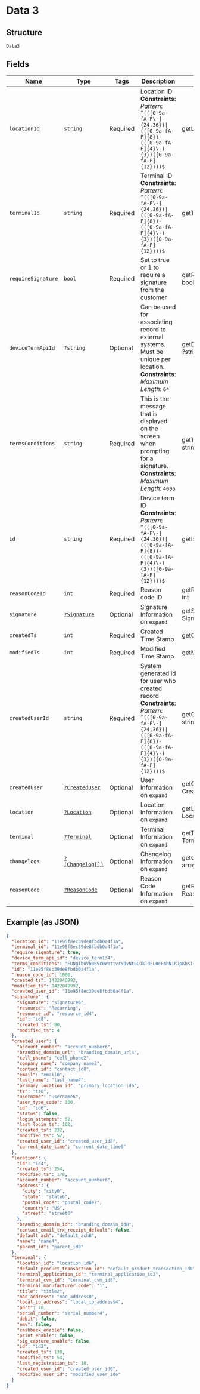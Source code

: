 
# Data 3

## Structure

`Data3`

## Fields

| Name | Type | Tags | Description | Getter | Setter |
|  --- | --- | --- | --- | --- | --- |
| `locationId` | `string` | Required | Location ID<br>**Constraints**: *Pattern*: `^(([0-9a-fA-F\-]{24,36})\|(([0-9a-fA-F]{8})-(([0-9a-fA-F]{4}\-){3})([0-9a-fA-F]{12})))$` | getLocationId(): string | setLocationId(string locationId): void |
| `terminalId` | `string` | Required | Terminal ID<br>**Constraints**: *Pattern*: `^(([0-9a-fA-F\-]{24,36})\|(([0-9a-fA-F]{8})-(([0-9a-fA-F]{4}\-){3})([0-9a-fA-F]{12})))$` | getTerminalId(): string | setTerminalId(string terminalId): void |
| `requireSignature` | `bool` | Required | Set to true or 1 to require a signature from the customer | getRequireSignature(): bool | setRequireSignature(bool requireSignature): void |
| `deviceTermApiId` | `?string` | Optional | Can be used for associating record to external systems. Must be unique per location.<br>**Constraints**: *Maximum Length*: `64` | getDeviceTermApiId(): ?string | setDeviceTermApiId(?string deviceTermApiId): void |
| `termsConditions` | `string` | Required | This is the message that is displayed on the screen when prompting for a signature.<br>**Constraints**: *Maximum Length*: `4096` | getTermsConditions(): string | setTermsConditions(string termsConditions): void |
| `id` | `string` | Required | Device term ID<br>**Constraints**: *Pattern*: `^(([0-9a-fA-F\-]{24,36})\|(([0-9a-fA-F]{8})-(([0-9a-fA-F]{4}\-){3})([0-9a-fA-F]{12})))$` | getId(): string | setId(string id): void |
| `reasonCodeId` | `int` | Required | Reason code ID | getReasonCodeId(): int | setReasonCodeId(int reasonCodeId): void |
| `signature` | [`?Signature`](../../doc/models/signature.md) | Optional | Signature Information on `expand` | getSignature(): ?Signature | setSignature(?Signature signature): void |
| `createdTs` | `int` | Required | Created Time Stamp | getCreatedTs(): int | setCreatedTs(int createdTs): void |
| `modifiedTs` | `int` | Required | Modified Time Stamp | getModifiedTs(): int | setModifiedTs(int modifiedTs): void |
| `createdUserId` | `string` | Required | System generated id for user who created record<br>**Constraints**: *Pattern*: `^(([0-9a-fA-F\-]{24,36})\|(([0-9a-fA-F]{8})-(([0-9a-fA-F]{4}\-){3})([0-9a-fA-F]{12})))$` | getCreatedUserId(): string | setCreatedUserId(string createdUserId): void |
| `createdUser` | [`?CreatedUser`](../../doc/models/created-user.md) | Optional | User Information on `expand` | getCreatedUser(): ?CreatedUser | setCreatedUser(?CreatedUser createdUser): void |
| `location` | [`?Location`](../../doc/models/location.md) | Optional | Location Information on `expand` | getLocation(): ?Location | setLocation(?Location location): void |
| `terminal` | [`?Terminal`](../../doc/models/terminal.md) | Optional | Terminal Information on `expand` | getTerminal(): ?Terminal | setTerminal(?Terminal terminal): void |
| `changelogs` | [`?(Changelog[])`](../../doc/models/changelog.md) | Optional | Changelog Information on `expand` | getChangelogs(): ?array | setChangelogs(?array changelogs): void |
| `reasonCode` | [`?ReasonCode`](../../doc/models/reason-code.md) | Optional | Reason Code Information on `expand` | getReasonCode(): ?ReasonCode | setReasonCode(?ReasonCode reasonCode): void |

## Example (as JSON)

```json
{
  "location_id": "11e95f8ec39de8fbdb0a4f1a",
  "terminal_id": "11e95f8ec39de8fbdb0a4f1a",
  "require_signature": true,
  "device_term_api_id": "device_term134",
  "terms_conditions": "FUNgib0Vh0B9c0Wbttvr50vNtGLOkTdFL0eFmhN1RJpKhK14IENeDa8irp2dEk9thEcVHvVEyriQeZLs5NjNsCzqNj9JDA4RSJwK647IFtYjrNPN1nBb9bw6hoQ71oT5kpsiXGt8HcqBFVBVeDA7psIzKAyDveAw2o1hfjipkOtXrPgWun0rYwyyFuvqkT1egQYKfYDj",
  "id": "11e95f8ec39de8fbdb0a4f1a",
  "reason_code_id": 1000,
  "created_ts": 1422040992,
  "modified_ts": 1422040992,
  "created_user_id": "11e95f8ec39de8fbdb0a4f1a",
  "signature": {
    "signature": "signature6",
    "resource": "Recurring",
    "resource_id": "resource_id4",
    "id": "id8",
    "created_ts": 80,
    "modified_ts": 4
  },
  "created_user": {
    "account_number": "account_number6",
    "branding_domain_url": "branding_domain_url4",
    "cell_phone": "cell_phone2",
    "company_name": "company_name2",
    "contact_id": "contact_id8",
    "email": "email0",
    "last_name": "last_name4",
    "primary_location_id": "primary_location_id6",
    "tz": "tz8",
    "username": "username6",
    "user_type_code": 300,
    "id": "id6",
    "status": false,
    "login_attempts": 52,
    "last_login_ts": 162,
    "created_ts": 232,
    "modified_ts": 52,
    "created_user_id": "created_user_id8",
    "current_date_time": "current_date_time6"
  },
  "location": {
    "id": "id4",
    "created_ts": 254,
    "modified_ts": 178,
    "account_number": "account_number6",
    "address": {
      "city": "city0",
      "state": "state6",
      "postal_code": "postal_code2",
      "country": "US",
      "street": "street0"
    },
    "branding_domain_id": "branding_domain_id8",
    "contact_email_trx_receipt_default": false,
    "default_ach": "default_ach8",
    "name": "name4",
    "parent_id": "parent_id0"
  },
  "terminal": {
    "location_id": "location_id6",
    "default_product_transaction_id": "default_product_transaction_id8",
    "terminal_application_id": "terminal_application_id2",
    "terminal_cvm_id": "terminal_cvm_id8",
    "terminal_manufacturer_code": "1",
    "title": "title2",
    "mac_address": "mac_address0",
    "local_ip_address": "local_ip_address4",
    "port": 70,
    "serial_number": "serial_number4",
    "debit": false,
    "emv": false,
    "cashback_enable": false,
    "print_enable": false,
    "sig_capture_enable": false,
    "id": "id2",
    "created_ts": 130,
    "modified_ts": 54,
    "last_registration_ts": 10,
    "created_user_id": "created_user_id6",
    "modified_user_id": "modified_user_id6"
  }
}
```


